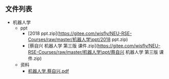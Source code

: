 

## 文件列表

- 机器人学
    - ppt
        - [2018 ppt.zip](https://gitee.com/wisfly/NEU-RSE-Courses/raw/master/机器人学\ppt/2018 ppt.zip)
        - [蔡自兴 机器人学 第三版  课件.zip](https://gitee.com/wisfly/NEU-RSE-Courses/raw/master/机器人学\ppt/蔡自兴 机器人学 第三版  课件.zip)
    - 资料
        - [机器人学.蔡自兴.pdf](https://gitee.com/wisfly/NEU-RSE-Courses/raw/master/机器人学\资料/机器人学.蔡自兴.pdf)

